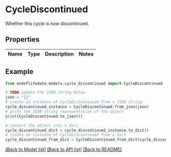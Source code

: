 # CycleDiscontinued

Whether this cycle is now discontinued.

## Properties

Name | Type | Description | Notes
------------ | ------------- | ------------- | -------------

## Example

```python
from endoflifedate.models.cycle_discontinued import CycleDiscontinued

# TODO update the JSON string below
json = "{}"
# create an instance of CycleDiscontinued from a JSON string
cycle_discontinued_instance = CycleDiscontinued.from_json(json)
# print the JSON string representation of the object
print(CycleDiscontinued.to_json())

# convert the object into a dict
cycle_discontinued_dict = cycle_discontinued_instance.to_dict()
# create an instance of CycleDiscontinued from a dict
cycle_discontinued_from_dict = CycleDiscontinued.from_dict(cycle_discontinued_dict)
```
[[Back to Model list]](../README.md#documentation-for-models) [[Back to API list]](../README.md#documentation-for-api-endpoints) [[Back to README]](../README.md)


